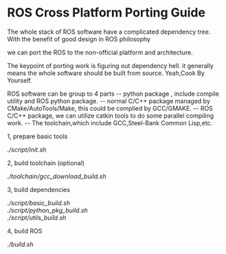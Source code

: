 # ROS Cross Platform Porting Guide

   The whole stack of ROS software have a complicated dependency tree. With the benefit of good design in ROS philosophy

we can port the ROS to the non-official platform and architecture.

   The keypoint of porting work is figuring out dependency hell. it generally means the whole software should be built from source. Yeah,Cook By Yourself.

ROS software can be group to 4 parts 
 -- python package , include compile utility and ROS python package.
 -- normal C/C++ package managed by CMake/AutoTools/Make, this could be complied by GCC/GMAKE.
 -- ROS C/C++ package, we can utilize catkin tools to do some parallel compiling work.
 -- The toolchain,which include GCC,Steel-Bank Common Lisp,etc. 


1, prepare basic tools  

   *./script/init.sh*

2, build toolchain (optional)

*./toolchain/gcc_download_build.sh* 

3, build dependencies  

   *./script/basic_build.sh*    
   *./script/python_pkg_build.sh*   
   *./script/utils_build.sh*     

4, build ROS

*./build.sh*



  
 
 



